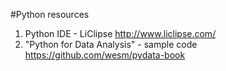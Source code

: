 #Python resources

1. Python IDE - LiClipse http://www.liclipse.com/
2. "Python for Data Analysis" - sample code  https://github.com/wesm/pydata-book 
